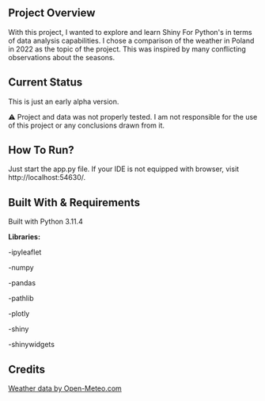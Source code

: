 ## Project Overview
With this project, I wanted to explore and learn Shiny For Python's in terms of data analysis capabilities.
I chose a comparison of the weather in Poland in 2022 as the topic of the project. This was inspired by many conflicting observations about the seasons.
## Current Status
This is just an early alpha version.

:warning:
Project and data was not properly tested. I am not responsible for the use of this project or any conclusions drawn from it.
## How To Run?
Just start the app.py file. 
If your IDE is not equipped with browser, visit http://localhost:54630/.
## Built With & Requirements
Built with Python 3.11.4


**Libraries:**

-ipyleaflet

-numpy

-pandas

-pathlib

-plotly

-shiny

-shinywidgets
## Credits
<a href="https://open-meteo.com/">Weather data by Open-Meteo.com</a>


